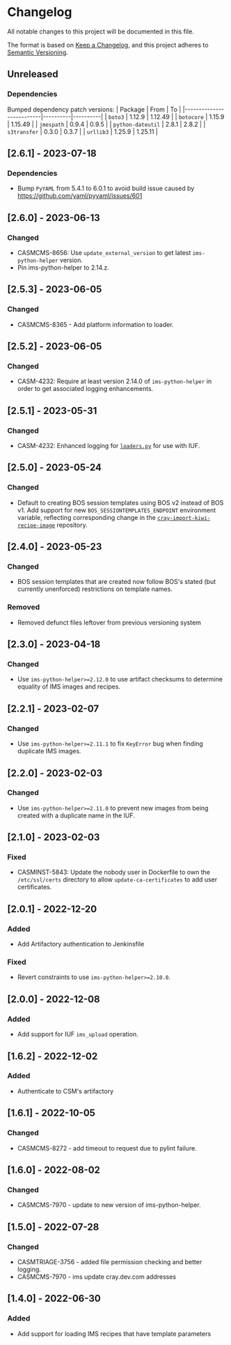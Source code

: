 # Changelog

All notable changes to this project will be documented in this file.

The format is based on [Keep a Changelog](https://keepachangelog.com/en/1.0.0/),
and this project adheres to [Semantic Versioning](https://semver.org/spec/v2.0.0.html).

## Unreleased
### Dependencies
Bumped dependency patch versions:
| Package                  | From     | To       |
|--------------------------|----------|----------|
| `boto3`                  | 1.12.9   | 1.12.49  |
| `botocore`               | 1.15.9   | 1.15.49  |
| `jmespath`               | 0.9.4    | 0.9.5    |
| `python-dateutil`        | 2.8.1    | 2.8.2    |
| `s3transfer`             | 0.3.0    | 0.3.7    |
| `urllib3`                | 1.25.9   | 1.25.11  |

## [2.6.1] - 2023-07-18
### Dependencies
- Bump `PyYAML` from 5.4.1 to 6.0.1 to avoid build issue caused by https://github.com/yaml/pyyaml/issues/601

## [2.6.0] - 2023-06-13
### Changed
- CASMCMS-8656: Use `update_external_version` to get latest `ims-python-helper` version.
- Pin ims-python-helper to 2.14.z.

## [2.5.3] - 2023-06-05
### Changed
- CASMCMS-8365 - Add platform information to loader.

## [2.5.2] - 2023-06-05
### Changed
- CASM-4232: Require at least version 2.14.0 of `ims-python-helper` in order to get associated logging enhancements.

## [2.5.1] - 2023-05-31
### Changed
- CASM-4232: Enhanced logging for [`loaders.py`](ims_load_artifacts/loaders.py) for use with IUF.

## [2.5.0] - 2023-05-24
### Changed
- Default to creating BOS session templates using BOS v2 instead of BOS v1. Add support for new `BOS_SESSIONTEMPLATES_ENDPOINT`
  environment variable, reflecting corresponding change in the [`cray-import-kiwi-recipe-image`](https://github.com/Cray-HPE/cray-import-kiwi-recipe-image)
  repository.

## [2.4.0] - 2023-05-23
### Changed
- BOS session templates that are created now follow BOS's stated (but currently unenforced)
  restrictions on template names.
  
### Removed
- Removed defunct files leftover from previous versioning system

## [2.3.0] - 2023-04-18
### Changed
- Use `ims-python-helper>=2.12.0` to use artifact checksums to determine equality
  of IMS images and recipes.

## [2.2.1] - 2023-02-07
### Changed
- Use `ims-python-helper>=2.11.1` to fix `KeyError` bug when finding duplicate
  IMS images.

## [2.2.0] - 2023-02-03
### Changed
- Use `ims-python-helper>=2.11.0` to prevent new images from being
  created with a duplicate name in the IUF.

## [2.1.0] - 2023-02-03
### Fixed
- CASMINST-5843: Update the nobody user in Dockerfile to own the `/etc/ssl/certs` directory to allow `update-ca-certificates` to add user certificates.

## [2.0.1] - 2022-12-20
### Added
- Add Artifactory authentication to Jenkinsfile

### Fixed
- Revert constraints to use `ims-python-helper>=2.10.0`.

## [2.0.0] - 2022-12-08
### Added
- Add support for IUF `ims_upload` operation.

## [1.6.2] - 2022-12-02
### Added
- Authenticate to CSM's artifactory

## [1.6.1] - 2022-10-05
### Changed
- CASMCMS-8272 - add timeout to request due to pylint failure.

## [1.6.0] - 2022-08-02
### Changed
- CASMCMS-7970 - update to new version of ims-python-helper.

## [1.5.0] - 2022-07-28
### Changed
- CASMTRIAGE-3756 - added file permission checking and better logging.
- CASMCMS-7970 - ims update cray.dev.com addresses

## [1.4.0] - 2022-06-30
### Added
- Add support for loading IMS recipes that have template parameters
